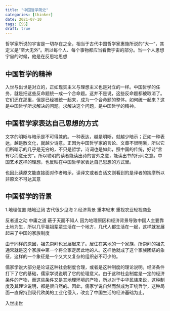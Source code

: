 ```yaml
---
title: "中国哲学简史"
categories: [thinker]
date: 2021-07-10
tags: [SS]
draft: true 
---
```




哲学家所说的宇宙是一切存在之全，相当于古代中国哲学家惠施所说的“大一”，其定义是“至大无外”。所以每个人、每个事物都应当看做宇宙的部分。当一个人思想宇宙的时候，他是在反思地思想


## 中国哲学的精神

入世与出世是对立的，正如现实主义与理想主义也是对立的一样。中国哲学的任务，就是把这些反命题统一成一个合命题。这并不是说，这些反命题都被取消了。它们还在那里，但是已经被统一起来，成为一个合命题的整体。如何统一起来？这是中国哲学所求解决的问题。求解决这个问题，是中国哲学的精神。


## 中国哲学家表达自己思想的方式

文字的明晰与暗示是不可得兼的。一种表达，越是明晰，就越少暗示；正如一种表达，越是散文化，就越少诗意。正因为中国哲学家的言论、文章不很明晰，所以它们所暗示的几乎是无穷的，不只是哲学，诗词也是如此，照中国的传统，好诗“言有尽而意无穷”。所以聪明的读者能读出诗的言外之意，能读出书的行间之意。中国艺术这样的理想，也反映在中国哲学家表达自己思想的方式里。

也因此读原文能直接面对作者暗示，读译文或者白话文则看到的是译者的揣摩所以非原文不可达其意


## 中国哲学的背景

1.地理位置 陆地辽阔 古代很少见海
2.经济背景 重本轻末 重视农业轻视商业

反者道之动
中庸之道
蔽于天而不知人
因为地理原因和经济背景导致中国人主要靠土地为生，所以几乎祖祖辈辈生活在一个地方，几代人都生活在一起，这样就发展起来了中国的家族制度

由于同样的原因，祖先崇拜也发展起来了。居住在某地的一个家族，所崇拜的祖先通常就是这个家族中第一个将全家定居此地的人。这样他就成了这个家族团结的象征，这样的一个象征是一个又大又复杂的组织必不可少的。

儒家学说大部分是论证这种社会制度合理，或者是这种制度的理论说明。经济条件打下了它的基础，儒家学说说明了它的伦理意义。由于这种社会制度是一定的经济条件的产物，而这些条件又是其地理环境的产物，所以对于中华民族来说，这种制度及其理论说明，都是很自然的。因此，儒家学说自然而然成为正统哲学，这种局面一直保持到现代欧美的工业化侵入，改变了中国生活的经济基础为止。

入世出世
